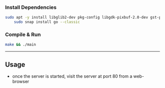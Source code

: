 
### Install Dependencies

```sh
sudo apt -y install libglib2-dev pkg-config libgdk-pixbuf-2.0-dev gst-plugins-{base,good,bad,ugly} && \
	sudo snap install go --classic
```

### Compile & Run

```sh
make && ./main
```

---

## Usage

- once the server is started, visit the server at port 80 from a web-browser
